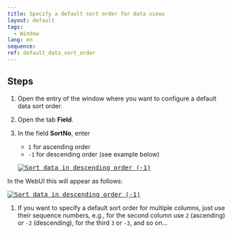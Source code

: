 ```yaml
---
title: Specify a default sort order for data views
layout: default
tags:  
  - Window
lang: en
sequence:
ref: default_data_sort_order
---
```


<!--
See original issue comment: https://github.com/metasfresh/me03/issues/7137#issuecomment-785035399
-->

## Steps
1. Open the entry of the window where you want to configure  a default data sort order.
1. Open the tab **Field**.
1. In the field **SortNo**, enter
    - `1` for ascending order
    -  `-1` for descending order (see example below)

    <kbd><a href="https://user-images.githubusercontent.com/73820536/108999108-856d9000-76aa-11eb-8e87-d9e0b9e24c50.png" title="Click to enlarge" target="\_blank"><img src="https://user-images.githubusercontent.com/73820536/108999108-856d9000-76aa-11eb-8e87-d9e0b9e24c50.png" alt="Sort data in descending order (-1)"></a></kbd>

  In the WebUI this will appear as follows:

  <kbd><a href="https://user-images.githubusercontent.com/73820536/108999216-ab933000-76aa-11eb-9335-cf792a8bd72d.png" title="Click to enlarge" target="\_blank"><img src="https://user-images.githubusercontent.com/73820536/108999216-ab933000-76aa-11eb-9335-cf792a8bd72d.png" alt="Sort data in descending order (-1)"></a></kbd>

1. If you want to specify a default sort order for multiple columns, just use their sequence numbers, e.g., for the second column use `2` (ascending) or `-2` (descending), for the third `3` or `-3`, and so on...
